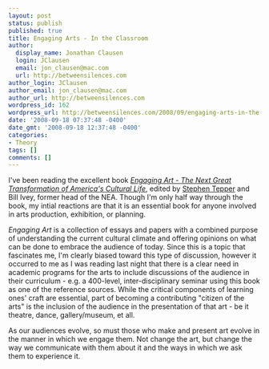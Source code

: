 ```yaml
---
layout: post
status: publish
published: true
title: Engaging Arts - In the Classroom
author:
  display_name: Jonathan Clausen
  login: JClausen
  email: jon_clausen@mac.com
  url: http://betweensilences.com
author_login: JClausen
author_email: jon_clausen@mac.com
author_url: http://betweensilences.com
wordpress_id: 162
wordpress_url: http://betweensilences.com/2008/09/engaging-arts-in-the-classroom/
date: '2008-09-18 07:37:48 -0400'
date_gmt: '2008-09-18 12:37:48 -0400'
categories:
- Theory
tags: []
comments: []
---
```

<p>I've been reading the excellent book <cite><a href="http://www.amazon.com/Engaging-Art-Transformation-Americas-Cultural/dp/0415960428%3FSubscriptionId%3D0PZ7TM66EXQCXFVTMTR2%26tag%3Dblogezods-20%26linkCode%3Dxm2%26camp%3D2025%26creative%3D165953%26creativeASIN%3D0415960428">Engaging Art - The Next Great Transformation of America's Cultural Life</a></cite>, edited by <a href="http://www.vanderbilt.edu/curbcenter/staff">Stephen Tepper</a> and Bill Ivey, former head of the NEA. Though I'm only half way through the book, my intial reactions are that it is an essential book for anyone involved in arts production, exhibition, or planning.</p>
<p><cite>Engaging Art</cite> is a collection of essays and papers with a combined purpose of understanding the current cultural climate and offering opinions on what can be done to embrace the audience of today.  Since this is a topic that fascinates me, I'm clearly biased toward this type of discussion, however it occurred to me as I was reading last night that there is a clear need in academic programs for the arts to include discussions of the audience in their curriculum - e.g. a 400-level, inter-disciplinary seminar using this book as one of the reference sources. While the critical components of learning ones' craft are essential, part of becoming a contributing &quot;citizen of the arts&quot; is the inclusion of the audience in the presentation of that art - be it theatre, dance, gallery/museum, et all.</p>
<p>As our audiences evolve, so must those who make and present art evolve in the manner in which we engage them. Not change the art, but change the way we communicate with them about it and the ways in which we ask them to experience it.<br />
